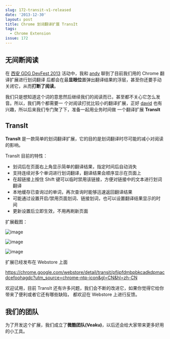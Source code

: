 ```yaml
---
slug: 172-transit-v1-released
date: '2013-12-30'
layout: post
title: Chrome 划词翻译扩展 TransIt
tags:
  - Chrome Extension
issue: 172
---
```


## 无间断阅读 

在 [西安 GDG DevFest 2013][1] 活动中，我和 [andy] 聊到了目前我们用的 Chrome 翻译扩展进行划词翻译
后都会在最**显眼位**置弹出翻译结果的浮层，甚至你还要手动关闭它，从而**打断了阅读**。

我们只是想知道这个词的意思然后继续我们的阅读而已，甚至都不关心它怎么发音。所以，我们两个都需要一
个对阅读打扰比较小的翻译扩展，正好 [david] 也有兴趣，所以后来我们专门聚了下，准备一起用业务时间做
一个翻译扩展 **TransIt**

## TransIt

**TransIt** 是一款简单的划词翻译扩展，它的目的是划词翻译时尽可能的减小对阅读的影响。 

TransIt 目前的特性：

- 划词后在页面右上角显示简单的翻译结果，指定时间后自动消失
- 支持连续对多个单词进行划词翻译，翻译结果会顺序显示在页面上
- 在超链接上按住 Shift 键可以临时禁用该链接，方便对链接中的文本进行划词翻译
- 本地缓存已查询过的单词，再次查询时能够迅速返回翻译结果
- 可能通过设置开启/禁用页面划词、链接划词，也可以设置翻译结果显示的时间
- 更新设置后立即生效，不用再刷新页面

扩展截图：

![image](https://github.com/greatghoul/greatghoul.github.io/assets/208966/c2fddbc4-3892-4f36-93cd-93b915f28347)

![image](https://github.com/greatghoul/greatghoul.github.io/assets/208966/c0f0d20f-e5b2-490f-b97e-7d6b679e122c)

![image](https://github.com/greatghoul/greatghoul.github.io/assets/208966/ad3cbcf1-a385-4be9-83f1-1c5df845d385)


扩展已经发布在 Webstore 上面

<https://chrome.google.com/webstore/detail/transit/pfjipfdmbpbkcadkdpmacdcefoohagdc?utm_source=chrome-ntp-icon&gl=CN&hl=zh-CN>

欢迎试用，目前 TransIt 还有许多问题，我们会不断的改进它，如果你觉得它给你带来了便利或者它还有哪些缺陷，
都欢迎在 Webstore 上进行反馈。

## 我们的团队

为了开发这个扩展，我们成立了**微酷团队(Veaku)**，以后还会给大家带来更多好用的小工具。

[andy]: http://weibo.com/yorzi "西安 Rubyists 组织者"
[david]: http://weibo.com/kingheaven "西安 GDG 组织者"

[1]: https://plus.google.com/u/0/events/gallery/cbsicog4jbmbj12rircq5d9hg4c

